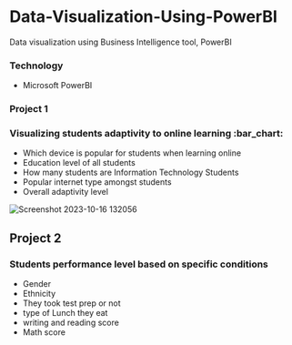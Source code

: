 # Data-Visualization-Using-PowerBI
Data visualization using Business Intelligence tool, PowerBI

<h3>Technology</h3>
<ul>
  <li>Microsoft PowerBI</li>
</ul>

<h3>Project 1 </h3>
<h3><p>Visualizing students adaptivity to online learning :bar_chart:</p></h3>

<ul>
  <li>Which device is popular for students when learning online</li>
  <li>Education level of all students</li>
  <li>How many students are Information Technology Students</li>
  <li>Popular internet type amongst students</li>
  <li>Overall adaptivity level</li>
</ul>


![Screenshot 2023-10-16 132056](https://github.com/DataFairy-FeliciaM/Data-Visualization-Using-PowerBI/assets/119903285/f3996f66-debb-425e-aa13-20b28bae28f2)


<h2>Project 2</h2>
<h3> Students performance level based on specific conditions</h3>

<ul>
  <li>Gender</li>
  <li>Ethnicity</li>
  <li>They took test prep or not</li>
  <li>type of Lunch they eat</li>
  <li>writing and reading score</li>
  <li>Math score</li>
</ul>


